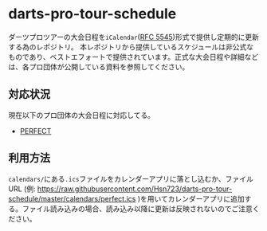 # darts-pro-tour-schedule

ダーツプロツアーの大会日程を`iCalendar`([RFC 5545](https://datatracker.ietf.org/doc/html/rfc5545))形式で提供し定期的に更新する為のレポジトリ。
本レポジトリから提供しているスケジュールは非公式なものであり、ベストエフォートで提供されています。正式な大会日程や詳細などは、各プロ団体が公開している資料を参照してください。

## 対応状況

現在以下のプロ団体の大会日程に対応してる。

- [PERFECT](https://www.prodarts.jp/)

## 利用方法

`calendars/`にある`.ics`ファイルをカレンダーアプリに落とし込むか、ファイルURL (例: https://raw.githubusercontent.com/Hsn723/darts-pro-tour-schedule/master/calendars/perfect.ics )を用いてカレンダーアプリに追加する。ファイル読み込みの場合、読み込み以降に更新は反映されないのでご注意ください。
